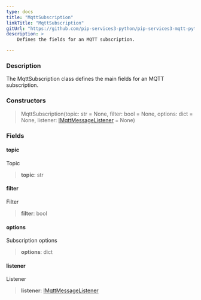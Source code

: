 ```yaml
---
type: docs
title: "MqttSubscription"
linkTitle: "MqttSubscription"
gitUrl: "https://github.com/pip-services3-python/pip-services3-mqtt-python"
description: >
    Defines the fields for an MQTT subscription.

---
```


### Description

The MqttSubscription class defines the main fields for an MQTT subscription.

### Constructors

> MqttSubscription(topic: str = None, filter: bool = None, options: dict = None, listener: [IMqttMessageListener](../imqtt_message_listener) = None)

### Fields

<span class="hide-title-link">

#### topic
Topic
> **topic**: str
#### filter
Filter
> **filter**: bool
#### options
Subscription options
> **options**: dict
#### listener
Listener
> **listener**: [IMqttMessageListener](../imqtt_message_listener)

</span>
